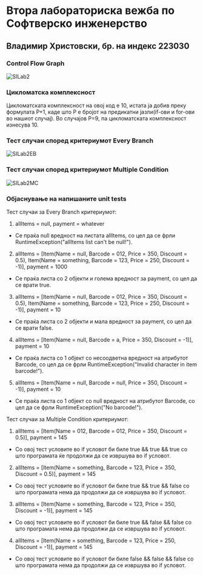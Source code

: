 # Втора лабораториска вежба по Софтверско инженерство

## Владимир Христовски, бр. на индекс 223030

###  Control Flow Graph

![SILab2](https://github.com/vladimirhristovski/SI_2024_lab2_223030/assets/117442187/af7c0338-a923-48ee-83e2-d1db32558a13)

### Цикломатска комплексност

Цикломатската комплексност на овој код е 10, истата ја добив преку формулата P+1, каде што P е бројот на предикатни јазли(if-ови и for-ови во нашиот случај). Во случајoв P=9, па цикломатската комплексност изнесува 10.

### Тест случаи според критериумот Every Branch 

![SILab2EB](https://github.com/vladimirhristovski/SI_2024_lab2_223030/assets/117442187/618fe3d4-0304-434f-aeea-d15538bef934)

### Тест случаи според критериумот Multiple Condition

![SILab2MC](https://github.com/vladimirhristovski/SI_2024_lab2_223030/assets/117442187/1546fe01-f164-40ad-9eff-0c988eca90b1)

### Објаснување на напишаните unit tests

Тест случаи за Every Branch критериумот:
1. allItems = null, payment = whatever
- Се праќа null вредност на листата allItems, со цел да се фрли RuntimeException("allItems list can't be null!").

2. allItems = [Item(Name = null, Barcode = 012, Price = 350, Discount = 0.5), Item(Name = something, Barcode = 123, Price = 250, Discount = -1)], payment = 1000
- Се праќа листа со 2 објекти и голема вредност за payment, со цел да се врати true.

3. allItems = [Item(Name = null, Barcode = 012, Price = 350, Discount = 0.5), Item(Name = something, Barcode = 123, Price = 250, Discount = -1)], payment = 10
- Се праќа листа со 2 објекти и мала вредност за payment, со цел да се врати false.

4. allItems = [Item(Name = null, Barcode = a, Price = 350, Discount = -1)], payment = 10
- Се праќа листа со 1 објект со несоодветна вредност на атрибутот Barcode, со цел да се фрли RuntimeException("Invalid character in item barcode!").

5. allItems = [Item(Name = null, Barcode = null, Price = 350, Discount = -1)], payment = 10
- Се праќа листа со 1 објект со null вредност на атрибутот Barcode, со цел да се фрли RuntimeException("No barcode!").

Тест случаи за Multiple Condition критериумот:
1. allItems = [Item(Name = 012, Barcode = 012, Price = 350, Discount = 0.5)],  payment = 145
- Со овој тест условите во if условот би биле true && true && true со што програмата ќе продолжи да се извршува во if условот.

2. allItems = [Item(Name = something, Barcode = 123, Price = 350, Discount = 0.5)],  payment = 145
- Со овој тест условите во if условот би биле true && true && false со што програмата нема да продолжи да се извршува во if условот.

3. allItems = [Item(Name = something, Barcode = 123, Price = 350, Discount = -1)],  payment = 145
- Со овој тест условите во if условот би биле true && false && false со што програмата нема да продолжи да се извршува во if условот.

4. allItems = [Item(Name = something, Barcode = 123, Price = 250, Discount = -1)],  payment = 145
- Со овој тест условите во if условот би биле false && false && false со што програмата нема да продолжи да се извршува во if условот.
